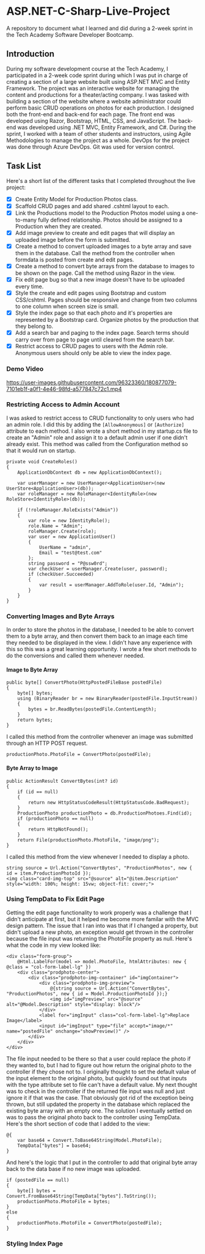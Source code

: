 # ASP.NET-C-Sharp-Live-Project
A repository to document what I learned and did during a 2-week sprint in the Tech Academy Software Developer Bootcamp.
## Introduction
During my software development course at the Tech Academy, I participated in a 2-week code sprint during which I was put in charge of creating a section of a large website built using ASP.NET MVC and Entity Framework. The project was an interactive website for managing the content and productions for a theater/acting company. I was tasked with building a section of the website where a website administrator could perform basic CRUD operations on photos for each production. I designed both the front-end and back-end for each page. The front end was developed using Razor, Bootstrap, HTML, CSS, and JavaScript. The back-end was developed using .NET MVC, Entity Framework, and C#. During the sprint, I worked with a team of other students and instructors, using Agile Methodologies to manage the project as a whole. DevOps for the project was done through Azure DevOps. Git was used for version control.
## Task List
Here's a short list of the different tasks that I completed throughout the live project:
- [x] Create Entity Model for Production Photos class.
- [x] Scaffold CRUD pages and add shared .cshtml layout to each.
- [x] Link the Productions model to the Production Photos model using a one-to-many fully defined relationship. Photos should be assigned to a Production when they are created.
- [x] Add image preview to create and edit pages that will display an uploaded image before the form is submitted.
- [x] Create a method to convert uploaded images to a byte array and save them in the database. Call the method from the controller when formdata is posted from create and edit pages.
- [x] Create a method to convert byte arrays from the database to images to be shown on the page. Call the method using Razor in the view.
- [x] Fix edit page bug so that a new image doesn't have to be uploaded every time.
- [x] Style the create and edit pages using Bootstrap and custom CSS/cshtml. Pages should be responsive and change from two columns to one column when screen size is small.
- [x] Style the index page so that each photo and it's properties are represented by a Bootstrap card. Organize photos by the production that they belong to.
- [x] Add a search bar and paging to the index page. Search terms should carry over from page to page until cleared from the search bar.
- [x] Restrict access to CRUD pages to users with the Admin role. Anonymous users should only be able to view the index page.
### Demo Video

https://user-images.githubusercontent.com/96323360/180877079-7101eb1f-a0f1-4e46-98fd-a577847c72c1.mp4

### Restricting Access to Admin Account
I was asked to restrict access to CRUD functionality to only users who had an admin role. I did this by adding the `[AllowAnonymous]` or `[Authorize]` attribute to each method. I also wrote a short method in my startup.cs file to create an "Admin" role and assign it to a default admin user if one didn't already exist. This method was called from the Configuration method so that it would run on startup.
```
private void CreateRoles()
{
    ApplicationDbContext db = new ApplicationDbContext();
    
    var userManager = new UserManager<ApplicationUser>(new UserStore<ApplicationUser>(db));
    var roleManager = new RoleManager<IdentityRole>(new RoleStore<IdentityRole>(db));

    if (!roleManager.RoleExists("Admin"))
    {
        var role = new IdentityRole();
        role.Name = "Admin";
        roleManager.Create(role);
        var user = new ApplicationUser()
        {
            UserName = "admin",
            Email = "test@test.com"
        };
        string password = "P@ssw0rd";
        var checkUser = userManager.Create(user, password);
        if (checkUser.Succeeded)
        {
            var result = userManager.AddToRole(user.Id, "Admin");
        }
    }
}
```
### Converting Images and Byte Arrays
In order to store the photos in the database, I needed to be able to convert them to a byte array, and then convert them back to an image each time they needed to be displayed in the view. I didn't have any experience with this so this was a great learning opportunity. I wrote a few short methods to do the conversions and called them whenever needed.
#### Image to Byte Array
```
public byte[] ConvertPhoto(HttpPostedFileBase postedFile)
{
    byte[] bytes;
    using (BinaryReader br = new BinaryReader(postedFile.InputStream))
    {
        bytes = br.ReadBytes(postedFile.ContentLength);
    }
    return bytes;
}
```
I called this method from the controller whenever an image was submitted through an HTTP POST request.

`productionPhoto.PhotoFile = ConvertPhoto(postedFile);`
#### Byte Array to Image
```
public ActionResult ConvertBytes(int? id)
{
    if (id == null)
    {
        return new HttpStatusCodeResult(HttpStatusCode.BadRequest);
    }
    ProductionPhoto productionPhoto = db.ProductionPhotoes.Find(id);
    if (productionPhoto == null)
    {
        return HttpNotFound();
    }
    return File(productionPhoto.PhotoFile, "image/png");
}
```
I called this method from the view whenever I needed to display a photo.
```
string source = Url.Action("ConvertBytes", "ProductionPhotos", new { id = item.ProductionPhotoId });
<img class="card-img-top" src="@source" alt="@item.Description" style="width: 100%; height: 15vw; object-fit: cover;">
```
### Using TempData to Fix Edit Page
Getting the edit page functionality to work properly was a challenge that I didn't anticipate at first, but it helped me become more familar with the MVC design pattern. The issue that I ran into was that if I changed a property, but didn't upload a new photo, an exception would get thrown in the controller because the file input was returning the PhotoFile property as null. Here's what the code in my view looked like:
```
<div class="form-group">
    @Html.LabelFor(model => model.PhotoFile, htmlAttributes: new { @class = "col-form-label-lg" })
    <div class="prodphoto-center">
        <div class="prodphoto-img-container" id="imgContainer">
            <div class="prodphoto-img-preview">
                @{string source = Url.Action("ConvertBytes", "ProductionPhotos", new { id = Model.ProductionPhotoId });}
                <img id="imgPreview" src="@source" alt="@Model.Description" style="display: block"/>
            </div>
            <label for="imgInput" class="col-form-label-lg">Replace Image</label>
            <input id="imgInput" type="file" accept="image/*" name="postedFile" onchange="showPreview()" />
        </div>
    </div>
</div>
```
The file input needed to be there so that a user could replace the photo if they wanted to, but I had to figure out how return the original photo to the controller if they chose not to. I originally thought to set the default value of the input element to the original photo, but quickly found out that inputs with the type attribute set to file can't have a default value. My next thought was to check in the controller if the returned file input was null and just ignore it if that was the case. That obviously got rid of the exception being thrown, but still updated the property in the database which replaced the existing byte array with an empty one. The solution I eventually settled on was to pass the original photo back to the controller using TempData. Here's the short section of code that I added to the view:
```
@{
    var base64 = Convert.ToBase64String(Model.PhotoFile);
    TempData["bytes"] = base64;
}
```
And here's the logic that I put in the controller to add that original byte array back to the data base if no new image was uploaded.
```
if (postedFile == null)
{
    byte[] bytes = Convert.FromBase64String(TempData["bytes"].ToString());
    productionPhoto.PhotoFile = bytes;
}
else
{
    productionPhoto.PhotoFile = ConvertPhoto(postedFile);
}
```
### Styling Index Page
